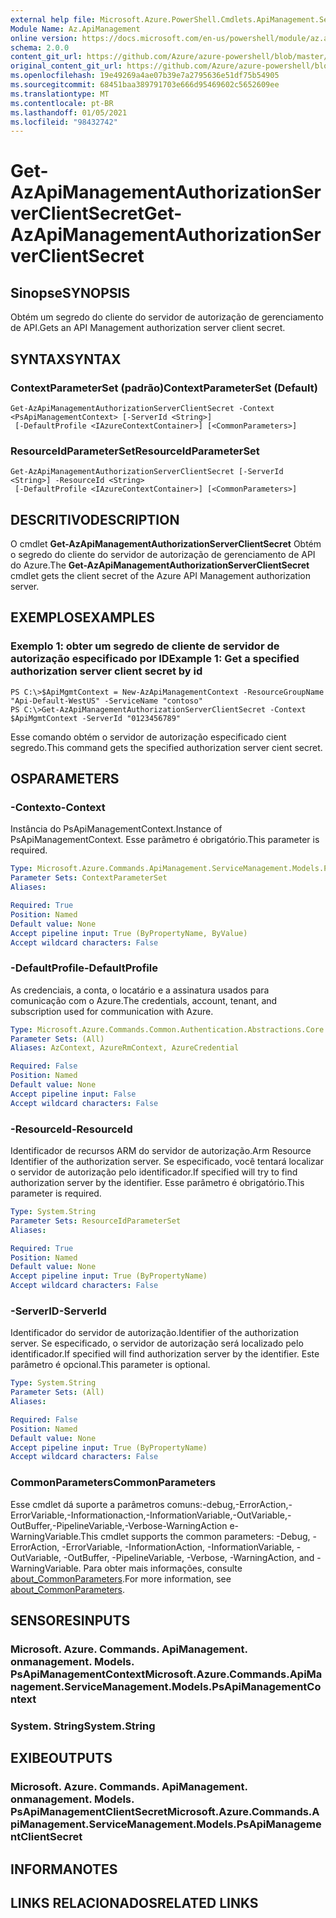 ```yaml
---
external help file: Microsoft.Azure.PowerShell.Cmdlets.ApiManagement.ServiceManagement.dll-Help.xml
Module Name: Az.ApiManagement
online version: https://docs.microsoft.com/en-us/powershell/module/az.apimanagement/get-azapimanagementauthorizationserverclientsecret
schema: 2.0.0
content_git_url: https://github.com/Azure/azure-powershell/blob/master/src/ApiManagement/ApiManagement/help/Get-AzApiManagementAuthorizationServerClientSecret.md
original_content_git_url: https://github.com/Azure/azure-powershell/blob/master/src/ApiManagement/ApiManagement/help/Get-AzApiManagementAuthorizationServerClientSecret.md
ms.openlocfilehash: 19e49269a4ae07b39e7a2795636e51df75b54905
ms.sourcegitcommit: 68451baa389791703e666d95469602c5652609ee
ms.translationtype: MT
ms.contentlocale: pt-BR
ms.lasthandoff: 01/05/2021
ms.locfileid: "98432742"
---
```

# <span data-ttu-id="33bc2-101">Get-AzApiManagementAuthorizationServerClientSecret</span><span class="sxs-lookup"><span data-stu-id="33bc2-101">Get-AzApiManagementAuthorizationServerClientSecret</span></span>

## <span data-ttu-id="33bc2-102">Sinopse</span><span class="sxs-lookup"><span data-stu-id="33bc2-102">SYNOPSIS</span></span>
<span data-ttu-id="33bc2-103">Obtém um segredo do cliente do servidor de autorização de gerenciamento de API.</span><span class="sxs-lookup"><span data-stu-id="33bc2-103">Gets an API Management authorization server client secret.</span></span>

## <span data-ttu-id="33bc2-104">SYNTAX</span><span class="sxs-lookup"><span data-stu-id="33bc2-104">SYNTAX</span></span>

### <span data-ttu-id="33bc2-105">ContextParameterSet (padrão)</span><span class="sxs-lookup"><span data-stu-id="33bc2-105">ContextParameterSet (Default)</span></span>
```
Get-AzApiManagementAuthorizationServerClientSecret -Context <PsApiManagementContext> [-ServerId <String>]
 [-DefaultProfile <IAzureContextContainer>] [<CommonParameters>]
```

### <span data-ttu-id="33bc2-106">ResourceIdParameterSet</span><span class="sxs-lookup"><span data-stu-id="33bc2-106">ResourceIdParameterSet</span></span>
```
Get-AzApiManagementAuthorizationServerClientSecret [-ServerId <String>] -ResourceId <String>
 [-DefaultProfile <IAzureContextContainer>] [<CommonParameters>]
```

## <span data-ttu-id="33bc2-107">DESCRITIVO</span><span class="sxs-lookup"><span data-stu-id="33bc2-107">DESCRIPTION</span></span>
<span data-ttu-id="33bc2-108">O cmdlet **Get-AzApiManagementAuthorizationServerClientSecret** Obtém o segredo do cliente do servidor de autorização de gerenciamento de API do Azure.</span><span class="sxs-lookup"><span data-stu-id="33bc2-108">The **Get-AzApiManagementAuthorizationServerClientSecret** cmdlet gets the client secret of the Azure API Management authorization server.</span></span>

## <span data-ttu-id="33bc2-109">EXEMPLOS</span><span class="sxs-lookup"><span data-stu-id="33bc2-109">EXAMPLES</span></span>

### <span data-ttu-id="33bc2-110">Exemplo 1: obter um segredo de cliente de servidor de autorização especificado por ID</span><span class="sxs-lookup"><span data-stu-id="33bc2-110">Example 1: Get a specified authorization server client secret by id</span></span>
```
PS C:\>$ApiMgmtContext = New-AzApiManagementContext -ResourceGroupName "Api-Default-WestUS" -ServiceName "contoso"
PS C:\>Get-AzApiManagementAuthorizationServerClientSecret -Context $ApiMgmtContext -ServerId "0123456789"
```

<span data-ttu-id="33bc2-111">Esse comando obtém o servidor de autorização especificado cient segredo.</span><span class="sxs-lookup"><span data-stu-id="33bc2-111">This command gets the specified authorization server cient secret.</span></span>

## <span data-ttu-id="33bc2-112">OS</span><span class="sxs-lookup"><span data-stu-id="33bc2-112">PARAMETERS</span></span>

### <span data-ttu-id="33bc2-113">-Contexto</span><span class="sxs-lookup"><span data-stu-id="33bc2-113">-Context</span></span>
<span data-ttu-id="33bc2-114">Instância do PsApiManagementContext.</span><span class="sxs-lookup"><span data-stu-id="33bc2-114">Instance of PsApiManagementContext.</span></span>
<span data-ttu-id="33bc2-115">Esse parâmetro é obrigatório.</span><span class="sxs-lookup"><span data-stu-id="33bc2-115">This parameter is required.</span></span>

```yaml
Type: Microsoft.Azure.Commands.ApiManagement.ServiceManagement.Models.PsApiManagementContext
Parameter Sets: ContextParameterSet
Aliases:

Required: True
Position: Named
Default value: None
Accept pipeline input: True (ByPropertyName, ByValue)
Accept wildcard characters: False
```

### <span data-ttu-id="33bc2-116">-DefaultProfile</span><span class="sxs-lookup"><span data-stu-id="33bc2-116">-DefaultProfile</span></span>
<span data-ttu-id="33bc2-117">As credenciais, a conta, o locatário e a assinatura usados para comunicação com o Azure.</span><span class="sxs-lookup"><span data-stu-id="33bc2-117">The credentials, account, tenant, and subscription used for communication with Azure.</span></span>

```yaml
Type: Microsoft.Azure.Commands.Common.Authentication.Abstractions.Core.IAzureContextContainer
Parameter Sets: (All)
Aliases: AzContext, AzureRmContext, AzureCredential

Required: False
Position: Named
Default value: None
Accept pipeline input: False
Accept wildcard characters: False
```

### <span data-ttu-id="33bc2-118">-ResourceId</span><span class="sxs-lookup"><span data-stu-id="33bc2-118">-ResourceId</span></span>
<span data-ttu-id="33bc2-119">Identificador de recursos ARM do servidor de autorização.</span><span class="sxs-lookup"><span data-stu-id="33bc2-119">Arm Resource Identifier of the authorization server.</span></span>
<span data-ttu-id="33bc2-120">Se especificado, você tentará localizar o servidor de autorização pelo identificador.</span><span class="sxs-lookup"><span data-stu-id="33bc2-120">If specified will try to find authorization server by the identifier.</span></span>
<span data-ttu-id="33bc2-121">Esse parâmetro é obrigatório.</span><span class="sxs-lookup"><span data-stu-id="33bc2-121">This parameter is required.</span></span>

```yaml
Type: System.String
Parameter Sets: ResourceIdParameterSet
Aliases:

Required: True
Position: Named
Default value: None
Accept pipeline input: True (ByPropertyName)
Accept wildcard characters: False
```

### <span data-ttu-id="33bc2-122">-ServerID</span><span class="sxs-lookup"><span data-stu-id="33bc2-122">-ServerId</span></span>
<span data-ttu-id="33bc2-123">Identificador do servidor de autorização.</span><span class="sxs-lookup"><span data-stu-id="33bc2-123">Identifier of the authorization server.</span></span>
<span data-ttu-id="33bc2-124">Se especificado, o servidor de autorização será localizado pelo identificador.</span><span class="sxs-lookup"><span data-stu-id="33bc2-124">If specified will find authorization server by the identifier.</span></span>
<span data-ttu-id="33bc2-125">Este parâmetro é opcional.</span><span class="sxs-lookup"><span data-stu-id="33bc2-125">This parameter is optional.</span></span>

```yaml
Type: System.String
Parameter Sets: (All)
Aliases:

Required: False
Position: Named
Default value: None
Accept pipeline input: True (ByPropertyName)
Accept wildcard characters: False
```

### <span data-ttu-id="33bc2-126">CommonParameters</span><span class="sxs-lookup"><span data-stu-id="33bc2-126">CommonParameters</span></span>
<span data-ttu-id="33bc2-127">Esse cmdlet dá suporte a parâmetros comuns:-debug,-ErrorAction,-ErrorVariable,-Informationaction,-InformationVariable,-OutVariable,-OutBuffer,-PipelineVariable,-Verbose-WarningAction e-WarningVariable.</span><span class="sxs-lookup"><span data-stu-id="33bc2-127">This cmdlet supports the common parameters: -Debug, -ErrorAction, -ErrorVariable, -InformationAction, -InformationVariable, -OutVariable, -OutBuffer, -PipelineVariable, -Verbose, -WarningAction, and -WarningVariable.</span></span> <span data-ttu-id="33bc2-128">Para obter mais informações, consulte [about_CommonParameters](http://go.microsoft.com/fwlink/?LinkID=113216).</span><span class="sxs-lookup"><span data-stu-id="33bc2-128">For more information, see [about_CommonParameters](http://go.microsoft.com/fwlink/?LinkID=113216).</span></span>

## <span data-ttu-id="33bc2-129">SENSORES</span><span class="sxs-lookup"><span data-stu-id="33bc2-129">INPUTS</span></span>

### <span data-ttu-id="33bc2-130">Microsoft. Azure. Commands. ApiManagement. onmanagement. Models. PsApiManagementContext</span><span class="sxs-lookup"><span data-stu-id="33bc2-130">Microsoft.Azure.Commands.ApiManagement.ServiceManagement.Models.PsApiManagementContext</span></span>

### <span data-ttu-id="33bc2-131">System. String</span><span class="sxs-lookup"><span data-stu-id="33bc2-131">System.String</span></span>

## <span data-ttu-id="33bc2-132">EXIBE</span><span class="sxs-lookup"><span data-stu-id="33bc2-132">OUTPUTS</span></span>

### <span data-ttu-id="33bc2-133">Microsoft. Azure. Commands. ApiManagement. onmanagement. Models. PsApiManagementClientSecret</span><span class="sxs-lookup"><span data-stu-id="33bc2-133">Microsoft.Azure.Commands.ApiManagement.ServiceManagement.Models.PsApiManagementClientSecret</span></span>

## <span data-ttu-id="33bc2-134">INFORMA</span><span class="sxs-lookup"><span data-stu-id="33bc2-134">NOTES</span></span>

## <span data-ttu-id="33bc2-135">LINKS RELACIONADOS</span><span class="sxs-lookup"><span data-stu-id="33bc2-135">RELATED LINKS</span></span>
